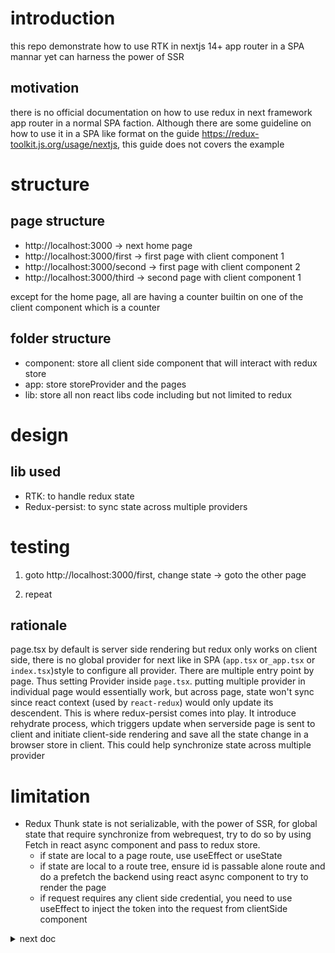 # introduction

this repo demonstrate how to use RTK in nextjs 14+ app router in a SPA mannar yet can harness the power of SSR
## motivation
there is no official documentation on how to use redux in next framework app router in a normal SPA faction. Although there are some guideline on how to use it in a SPA like format on the guide https://redux-toolkit.js.org/usage/nextjs, this guide does not covers the example

# structure
## page structure
- http://localhost:3000 -> next home page
- http://localhost:3000/first -> first page with client component 1
- http://localhost:3000/second -> first page with client component 2
- http://localhost:3000/third -> second page with client component 1

except for the home page, all are having a counter builtin on one of the client component which is a counter

## folder structure
- component: store all client side component that will interact with redux store
- app: store storeProvider and the pages
- lib: store all non react libs code including but not limited to redux

# design
## lib used
- RTK: to handle redux state
- Redux-persist: to sync state across multiple providers

# testing
1. goto http://localhost:3000/first, change state -> goto the other page

2. repeat

## rationale
page.tsx by default is server side rendering but redux only works on client side, there is no global provider for next like in SPA (`app.tsx` or`_app.tsx` or `index.tsx`)style to configure all provider. There are multiple entry point by page. Thus setting Provider inside `page.tsx`. putting multiple provider in individual page would essentially work, but across page, state won't sync since react context (used by `react-redux`) would only update its descendent. This is where redux-persist comes into play. It introduce rehydrate process, which triggers update when serverside page is sent to client and initiate client-side rendering and save all the state change in a browser store in client. This could help synchronize state across multiple provider


# limitation
- Redux Thunk state is not serializable, with the power of SSR, for global state that require synchronize from webrequest, try to do so by using Fetch in react async component and pass to redux store.
    - if state are local to a page route, use useEffect or useState
    - if state are local to a route tree, ensure id is passable alone route and do a prefetch the backend using react async component to try to render the page 
    - if request requires any client side credential, you need to use useEffect to inject the token into the request from clientSide component

<details>
<summary>next doc</summary>
This is a [Next.js](https://nextjs.org) project bootstrapped with [`create-next-app`](https://nextjs.org/docs/app/api-reference/cli/create-next-app).

## Getting Started

First, run the development server:

```bash
npm run dev
# or
yarn dev
# or
pnpm dev
# or
bun dev
```

Open [http://localhost:3000](http://localhost:3000) with your browser to see the result.

You can start editing the page by modifying `app/page.tsx`. The page auto-updates as you edit the file.

This project uses [`next/font`](https://nextjs.org/docs/app/building-your-application/optimizing/fonts) to automatically optimize and load [Geist](https://vercel.com/font), a new font family for Vercel.

## Learn More

To learn more about Next.js, take a look at the following resources:

- [Next.js Documentation](https://nextjs.org/docs) - learn about Next.js features and API.
- [Learn Next.js](https://nextjs.org/learn) - an interactive Next.js tutorial.

You can check out [the Next.js GitHub repository](https://github.com/vercel/next.js) - your feedback and contributions are welcome!

## Deploy on Vercel

The easiest way to deploy your Next.js app is to use the [Vercel Platform](https://vercel.com/new?utm_medium=default-template&filter=next.js&utm_source=create-next-app&utm_campaign=create-next-app-readme) from the creators of Next.js.

Check out our [Next.js deployment documentation](https://nextjs.org/docs/app/building-your-application/deploying) for more details.
</details>